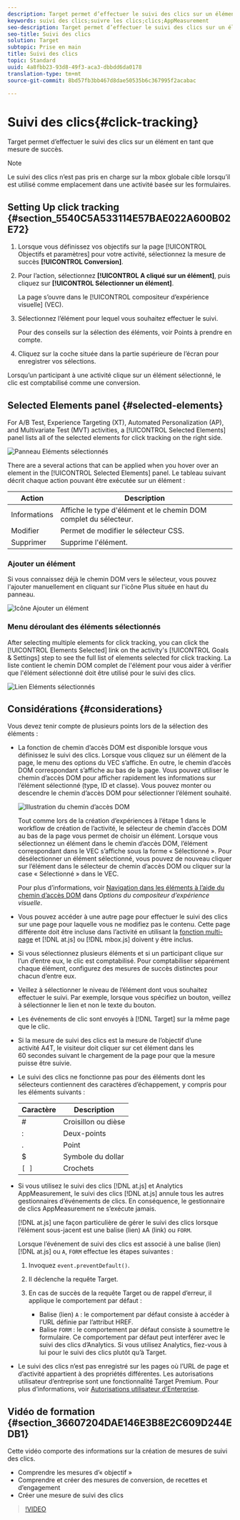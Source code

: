 ```yaml
---
description: Target permet d’effectuer le suivi des clics sur un élément en tant que mesure de succès.
keywords: suivi des clics;suivre les clics;clics;AppMeasurement
seo-description: Target permet d’effectuer le suivi des clics sur un élément en tant que mesure de succès.
seo-title: Suivi des clics
solution: Target
subtopic: Prise en main
title: Suivi des clics
topic: Standard
uuid: 4a8fbb23-93d8-49f3-aca3-dbbdd6da0178
translation-type: tm+mt
source-git-commit: 8bd57fb3bb467d8dae50535b6c367995f2acabac

---
```



# Suivi des clics{#click-tracking}

Target permet d’effectuer le suivi des clics sur un élément en tant que mesure de succès.

>[!NOTE]
>
>Le suivi des clics n’est pas pris en charge sur la mbox globale cible lorsqu’il est utilisé comme emplacement dans une activité basée sur les formulaires.

## Setting Up click tracking {#section_5540C5A533114E57BAE022A600B02E72}

1. Lorsque vous définissez vos objectifs sur la page [!UICONTROL Objectifs et paramètres] pour votre activité, sélectionnez la mesure de succès **[!UICONTROL Conversion]**.
1. Pour l’action, sélectionnez **[!UICONTROL A cliqué sur un élément]**, puis cliquez sur **[!UICONTROL Sélectionner un élément]**.

   La page s’ouvre dans le [!UICONTROL compositeur d’expérience visuelle] (VEC).

1. Sélectionnez l’élément pour lequel vous souhaitez effectuer le suivi.

   Pour des conseils sur la sélection des éléments, voir Points à prendre en compte.

1. Cliquez sur la coche située dans la partie supérieure de l’écran pour enregistrer vos sélections.

Lorsqu’un participant à une activité clique sur un élément sélectionné, le clic est comptabilisé comme une conversion.

## Selected Elements panel {#selected-elements}

For A/B Test, Experience Targeting (XT), Automated Personalization (AP), and Multivariate Test (MVT) activities, a [!UICONTROL Selected Elements] panel lists all of the selected elements for click tracking on the right side.

![Panneau Eléments sélectionnés](/help/c-activities/r-success-metrics/assets/selected-elements.png)

There are a several actions that can be applied when you hover over an element in the [!UICONTROL Selected Elements] panel. Le tableau suivant décrit chaque action pouvant être exécutée sur un élément :

| Action | Description |
| --- | --- |
| Informations | Affiche le type d'élément et le chemin DOM complet du sélecteur. |
| Modifier | Permet de modifier le sélecteur CSS. |
| Supprimer | Supprime l'élément. |

### Ajouter un élément

Si vous connaissez déjà le chemin DOM vers le sélecteur, vous pouvez l'ajouter manuellement en cliquant sur l'icône Plus située en haut du panneau.

![Icône Ajouter un élément](/help/c-activities/r-success-metrics/assets/add-element.png)

### Menu déroulant des éléments sélectionnés

After selecting multiple elements for click tracking, you can click the [!UICONTROL Elements Selected] link on the activity's [!UICONTROL Goals &amp; Settings] step to see the full list of elements selected for click tracking. La liste contient le chemin DOM complet de l'élément pour vous aider à vérifier que l'élément sélectionné doit être utilisé pour le suivi des clics.

![Lien Eléments sélectionnés](/help/c-activities/r-success-metrics/assets/elements-selected-link.png)

## Considérations {#considerations}

Vous devez tenir compte de plusieurs points lors de la sélection des éléments :

* La fonction de chemin d’accès DOM est disponible lorsque vous définissez le suivi des clics. Lorsque vous cliquez sur un élément de la page, le menu des options du VEC s’affiche. En outre, le chemin d’accès DOM correspondant s’affiche au bas de la page. Vous pouvez utiliser le chemin d’accès DOM pour afficher rapidement les informations sur l’élément sélectionné (type, ID et classe). Vous pouvez monter ou descendre le chemin d’accès DOM pour sélectionner l’élément souhaité.

   ![Illustration du chemin d’accès DOM](/help/c-activities/r-success-metrics/assets/click-tracking-dom.png)

   Tout comme lors de la création d’expériences à l’étape 1 dans le workflow de création de l’activité, le sélecteur de chemin d’accès DOM au bas de la page vous permet de choisir un élément. Lorsque vous sélectionnez un élément dans le chemin d’accès DOM, l’élément correspondant dans le VEC s’affiche sous la forme « Sélectionné ». Pour désélectionner un élément sélectionné, vous pouvez de nouveau cliquer sur l’élément dans le sélecteur de chemin d’accès DOM ou cliquer sur la case « Sélectionné » dans le VEC.

   Pour plus d’informations, voir [Navigation dans les éléments à l’aide du chemin d’accès DOM](/help/c-experiences/c-visual-experience-composer/viztarget-options.md#dom-path) dans *Options du compositeur d’expérience visuelle*.

* Vous pouvez accéder à une autre page pour effectuer le suivi des clics sur une page pour laquelle vous ne modifiez pas le contenu. Cette page différente doit être incluse dans l’activité en utilisant la [fonction multi-page](../../c-experiences/c-visual-experience-composer/multipage-activity.md#concept_277E096063E14813AC5D8EDFA1D2ED48) et [!DNL at.js] ou [!DNL mbox.js] doivent y être inclus.
* Si vous sélectionnez plusieurs éléments et si un participant clique sur l’un d’entre eux, le clic est comptabilisé. Pour comptabiliser séparément chaque élément, configurez des mesures de succès distinctes pour chacun d’entre eux.
* Veillez à sélectionner le niveau de l’élément dont vous souhaitez effectuer le suivi. Par exemple, lorsque vous spécifiez un bouton, veillez à sélectionner le lien et non le texte du bouton.
* Les événements de clic sont envoyés à [!DNL Target] sur la même page que le clic.
* Si la mesure de suivi des clics est la mesure de l’objectif d’une activité A4T, le visiteur doit cliquer sur cet élément dans les 60 secondes suivant le chargement de la page pour que la mesure puisse être suivie.
* Le suivi des clics ne fonctionne pas pour des éléments dont les sélecteurs contiennent des caractères d’échappement, y compris pour les éléments suivants :

   | Caractère | Description |
   |---|---|
   | # | Croisillon ou dièse |
   | : | Deux-points |
   | . | Point |
   | $ | Symbole du dollar |
   | `[ ]` | Crochets |

* Si vous utilisez le suivi des clics [!DNL at.js] et Analytics AppMeasurement, le suivi des clics [!DNL at.js] annule tous les autres gestionnaires d’événements de clics. En conséquence, le gestionnaire de clics AppMeasurement ne s’exécute jamais.

   [!DNL at.js] une façon particulière de gérer le suivi des clics lorsque l’élément sous-jacent est une balise (lien) `A`A (link) ou `FORM`.

   Lorsque l’événement de suivi des clics est associé à une balise (lien) [!DNL at.js] ou `A`, `FORM` effectue les étapes suivantes :

   1. Invoquez `event.preventDefault()`.

   1. Il déclenche la requête Target.

   1. En cas de succès de la requête Target ou de rappel d’erreur, il applique le comportement par défaut :

      * Balise (lien) `A` : le comportement par défaut consiste à accéder à l’URL définie par l’attribut HREF.
      * Balise `FORM` : le comportement par défaut consiste à soumettre le formulaire.
   Ce comportement par défaut peut interférer avec le suivi des clics d’Analytics. Si vous utilisez Analytics, fiez-vous à lui pour le suivi des clics plutôt qu’à Target.

* Le suivi des clics n’est pas enregistré sur les pages où l’URL de page et d’activité appartient à des propriétés différentes. Les autorisations utilisateur d’entreprise sont une fonctionnalité Target Premium. Pour plus d’informations, voir [Autorisations utilisateur d’Enterprise](/help/administrating-target/c-user-management/property-channel/property-channel.md).

## Vidéo de formation {#section_36607204DAE146E3B8E2C609D244EDB1}

Cette vidéo comporte des informations sur la création de mesures de suivi des clics.

* Comprendre les mesures d’« objectif »
* Comprendre et créer des mesures de conversion, de recettes et d’engagement
* Créer une mesure de suivi des clics

>[!VIDEO](https://video.tv.adobe.com/v/17380?captions=fre_fr)